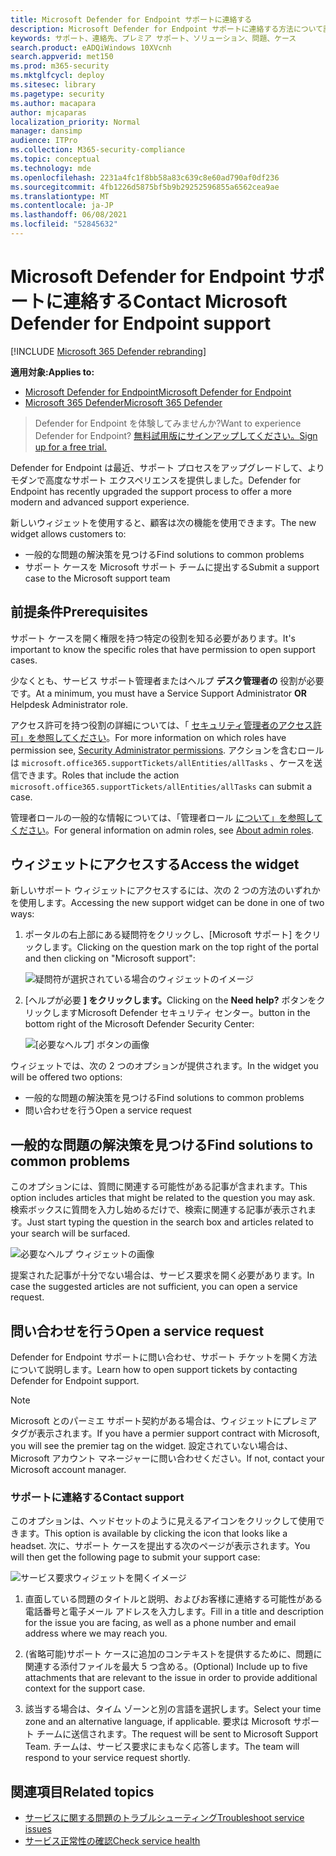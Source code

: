 ```yaml
---
title: Microsoft Defender for Endpoint サポートに連絡する
description: Microsoft Defender for Endpoint サポートに連絡する方法について説明します。
keywords: サポート、連絡先、プレミア サポート、ソリューション、問題、ケース
search.product: eADQiWindows 10XVcnh
search.appverid: met150
ms.prod: m365-security
ms.mktglfcycl: deploy
ms.sitesec: library
ms.pagetype: security
ms.author: macapara
author: mjcaparas
localization_priority: Normal
manager: dansimp
audience: ITPro
ms.collection: M365-security-compliance
ms.topic: conceptual
ms.technology: mde
ms.openlocfilehash: 2231a4fc1f8bb58a83c639c8e60ad790af0df236
ms.sourcegitcommit: 4fb1226d5875bf5b9b29252596855a6562cea9ae
ms.translationtype: MT
ms.contentlocale: ja-JP
ms.lasthandoff: 06/08/2021
ms.locfileid: "52845632"
---
```

# <a name="contact-microsoft-defender-for-endpoint-support"></a><span data-ttu-id="dcb7a-104">Microsoft Defender for Endpoint サポートに連絡する</span><span class="sxs-lookup"><span data-stu-id="dcb7a-104">Contact Microsoft Defender for Endpoint support</span></span>

[!INCLUDE [Microsoft 365 Defender rebranding](../../includes/microsoft-defender.md)]


<span data-ttu-id="dcb7a-105">**適用対象:**</span><span class="sxs-lookup"><span data-stu-id="dcb7a-105">**Applies to:**</span></span>
- [<span data-ttu-id="dcb7a-106">Microsoft Defender for Endpoint</span><span class="sxs-lookup"><span data-stu-id="dcb7a-106">Microsoft Defender for Endpoint</span></span>](https://go.microsoft.com/fwlink/p/?linkid=2154037)
- [<span data-ttu-id="dcb7a-107">Microsoft 365 Defender</span><span class="sxs-lookup"><span data-stu-id="dcb7a-107">Microsoft 365 Defender</span></span>](https://go.microsoft.com/fwlink/?linkid=2118804)

><span data-ttu-id="dcb7a-108">Defender for Endpoint を体験してみませんか?</span><span class="sxs-lookup"><span data-stu-id="dcb7a-108">Want to experience Defender for Endpoint?</span></span> [<span data-ttu-id="dcb7a-109">無料試用版にサインアップしてください。</span><span class="sxs-lookup"><span data-stu-id="dcb7a-109">Sign up for a free trial.</span></span>](https://www.microsoft.com/microsoft-365/windows/microsoft-defender-atp?ocid=docs-wdatp-assignaccess-abovefoldlink)

<span data-ttu-id="dcb7a-110">Defender for Endpoint は最近、サポート プロセスをアップグレードして、よりモダンで高度なサポート エクスペリエンスを提供しました。</span><span class="sxs-lookup"><span data-stu-id="dcb7a-110">Defender for Endpoint has recently upgraded the support process to offer a more modern and advanced support experience.</span></span> 

<span data-ttu-id="dcb7a-111">新しいウィジェットを使用すると、顧客は次の機能を使用できます。</span><span class="sxs-lookup"><span data-stu-id="dcb7a-111">The new widget allows customers to:</span></span>
- <span data-ttu-id="dcb7a-112">一般的な問題の解決策を見つける</span><span class="sxs-lookup"><span data-stu-id="dcb7a-112">Find solutions to common problems</span></span>
- <span data-ttu-id="dcb7a-113">サポート ケースを Microsoft サポート チームに提出する</span><span class="sxs-lookup"><span data-stu-id="dcb7a-113">Submit a support case to the Microsoft support team</span></span>

## <a name="prerequisites"></a><span data-ttu-id="dcb7a-114">前提条件</span><span class="sxs-lookup"><span data-stu-id="dcb7a-114">Prerequisites</span></span>
<span data-ttu-id="dcb7a-115">サポート ケースを開く権限を持つ特定の役割を知る必要があります。</span><span class="sxs-lookup"><span data-stu-id="dcb7a-115">It's important to know the specific roles that have permission to open support cases.</span></span>

<span data-ttu-id="dcb7a-116">少なくとも、サービス サポート管理者またはヘルプ **デスク管理者の** 役割が必要です。</span><span class="sxs-lookup"><span data-stu-id="dcb7a-116">At a minimum, you must have a Service Support Administrator **OR** Helpdesk Administrator role.</span></span>


<span data-ttu-id="dcb7a-117">アクセス許可を持つ役割の詳細については、「 [セキュリティ管理者のアクセス許可」を参照してください](/azure/active-directory/users-groups-roles/directory-assign-admin-roles#security-administrator-permissions)。</span><span class="sxs-lookup"><span data-stu-id="dcb7a-117">For more information on which roles have permission see, [Security Administrator permissions](/azure/active-directory/users-groups-roles/directory-assign-admin-roles#security-administrator-permissions).</span></span> <span data-ttu-id="dcb7a-118">アクションを含むロールは `microsoft.office365.supportTickets/allEntities/allTasks` 、ケースを送信できます。</span><span class="sxs-lookup"><span data-stu-id="dcb7a-118">Roles that include the action `microsoft.office365.supportTickets/allEntities/allTasks` can submit a case.</span></span>

<span data-ttu-id="dcb7a-119">管理者ロールの一般的な情報については、「管理者ロール [について」を参照してください](/microsoft-365/admin/add-users/about-admin-roles?view=o365-worldwide&preserve-view=true)。</span><span class="sxs-lookup"><span data-stu-id="dcb7a-119">For general information on admin roles, see [About admin roles](/microsoft-365/admin/add-users/about-admin-roles?view=o365-worldwide&preserve-view=true).</span></span>


## <a name="access-the-widget"></a><span data-ttu-id="dcb7a-120">ウィジェットにアクセスする</span><span class="sxs-lookup"><span data-stu-id="dcb7a-120">Access the widget</span></span>
<span data-ttu-id="dcb7a-121">新しいサポート ウィジェットにアクセスするには、次の 2 つの方法のいずれかを使用します。</span><span class="sxs-lookup"><span data-stu-id="dcb7a-121">Accessing the new support widget can be done in one of two ways:</span></span>

1.  <span data-ttu-id="dcb7a-122">ポータルの右上部にある疑問符をクリックし、[Microsoft サポート] をクリックします。</span><span class="sxs-lookup"><span data-stu-id="dcb7a-122">Clicking on the question mark on the top right of the portal and then clicking on "Microsoft support":</span></span>

    ![疑問符が選択されている場合のウィジェットのイメージ](images/support-widget.png)

2. <span data-ttu-id="dcb7a-124">[ヘルプが必要 **] をクリックします。**</span><span class="sxs-lookup"><span data-stu-id="dcb7a-124">Clicking on the **Need help?**</span></span>  <span data-ttu-id="dcb7a-125">ボタンをクリックしますMicrosoft Defender セキュリティ センター。</span><span class="sxs-lookup"><span data-stu-id="dcb7a-125">button in the bottom right of the Microsoft Defender Security Center:</span></span>


    ![[必要なヘルプ] ボタンの画像](images/need-help.png)

<span data-ttu-id="dcb7a-127">ウィジェットでは、次の 2 つのオプションが提供されます。</span><span class="sxs-lookup"><span data-stu-id="dcb7a-127">In the widget you will be offered two options:</span></span>

- <span data-ttu-id="dcb7a-128">一般的な問題の解決策を見つける</span><span class="sxs-lookup"><span data-stu-id="dcb7a-128">Find solutions to common problems</span></span>    
- <span data-ttu-id="dcb7a-129">問い合わせを行う</span><span class="sxs-lookup"><span data-stu-id="dcb7a-129">Open a service request</span></span>  

## <a name="find-solutions-to-common-problems"></a><span data-ttu-id="dcb7a-130">一般的な問題の解決策を見つける</span><span class="sxs-lookup"><span data-stu-id="dcb7a-130">Find solutions to common problems</span></span>
<span data-ttu-id="dcb7a-131">このオプションには、質問に関連する可能性がある記事が含まれます。</span><span class="sxs-lookup"><span data-stu-id="dcb7a-131">This option includes articles that might be related to the question you may ask.</span></span> <span data-ttu-id="dcb7a-132">検索ボックスに質問を入力し始めるだけで、検索に関連する記事が表示されます。</span><span class="sxs-lookup"><span data-stu-id="dcb7a-132">Just start typing the question in the search box and articles related to your search will be surfaced.</span></span>

![必要なヘルプ ウィジェットの画像](images/Support3.png)

<span data-ttu-id="dcb7a-134">提案された記事が十分でない場合は、サービス要求を開く必要があります。</span><span class="sxs-lookup"><span data-stu-id="dcb7a-134">In case the suggested articles are not sufficient, you can open a service request.</span></span>

## <a name="open-a-service-request"></a><span data-ttu-id="dcb7a-135">問い合わせを行う</span><span class="sxs-lookup"><span data-stu-id="dcb7a-135">Open a service request</span></span>

<span data-ttu-id="dcb7a-136">Defender for Endpoint サポートに問い合わせ、サポート チケットを開く方法について説明します。</span><span class="sxs-lookup"><span data-stu-id="dcb7a-136">Learn how to open support tickets by contacting Defender for Endpoint support.</span></span> 

> [!Note]
> <span data-ttu-id="dcb7a-137">Microsoft とのパーミエ サポート契約がある場合は、ウィジェットにプレミア タグが表示されます。</span><span class="sxs-lookup"><span data-stu-id="dcb7a-137">If you have a permier support contract with Microsoft, you will see the premier tag on the widget.</span></span> <span data-ttu-id="dcb7a-138">設定されていない場合は、Microsoft アカウント マネージャーに問い合わせください。</span><span class="sxs-lookup"><span data-stu-id="dcb7a-138">If not, contact your Microsoft account manager.</span></span>

### <a name="contact-support"></a><span data-ttu-id="dcb7a-139">サポートに連絡する</span><span class="sxs-lookup"><span data-stu-id="dcb7a-139">Contact support</span></span>
<span data-ttu-id="dcb7a-140">このオプションは、ヘッドセットのように見えるアイコンをクリックして使用できます。</span><span class="sxs-lookup"><span data-stu-id="dcb7a-140">This option is available by clicking the icon that looks like a headset.</span></span> <span data-ttu-id="dcb7a-141">次に、サポート ケースを提出する次のページが表示されます。</span><span class="sxs-lookup"><span data-stu-id="dcb7a-141">You will then get the following page to submit your support case:</span></span>

![サービス要求ウィジェットを開くイメージ](images/Support4.png)

1. <span data-ttu-id="dcb7a-143">直面している問題のタイトルと説明、およびお客様に連絡する可能性がある電話番号と電子メール アドレスを入力します。</span><span class="sxs-lookup"><span data-stu-id="dcb7a-143">Fill in a title and description for the issue you are facing, as well as a phone number and email address where we may reach you.</span></span> 

2. <span data-ttu-id="dcb7a-144">(省略可能)サポート ケースに追加のコンテキストを提供するために、問題に関連する添付ファイルを最大 5 つ含める。</span><span class="sxs-lookup"><span data-stu-id="dcb7a-144">(Optional) Include up to five attachments that are relevant to the issue in order to provide additional context for the support case.</span></span> 

3. <span data-ttu-id="dcb7a-145">該当する場合は、タイム ゾーンと別の言語を選択します。</span><span class="sxs-lookup"><span data-stu-id="dcb7a-145">Select your time zone and an alternative language, if applicable.</span></span> <span data-ttu-id="dcb7a-146">要求は Microsoft サポート チームに送信されます。</span><span class="sxs-lookup"><span data-stu-id="dcb7a-146">The request will be sent to Microsoft Support Team.</span></span> <span data-ttu-id="dcb7a-147">チームは、サービス要求にまもなく応答します。</span><span class="sxs-lookup"><span data-stu-id="dcb7a-147">The team will respond to your service request shortly.</span></span>


## <a name="related-topics"></a><span data-ttu-id="dcb7a-148">関連項目</span><span class="sxs-lookup"><span data-stu-id="dcb7a-148">Related topics</span></span>
- [<span data-ttu-id="dcb7a-149">サービスに関する問題のトラブルシューティング</span><span class="sxs-lookup"><span data-stu-id="dcb7a-149">Troubleshoot service issues</span></span>](troubleshoot-mdatp.md)
- [<span data-ttu-id="dcb7a-150">サービス正常性の確認</span><span class="sxs-lookup"><span data-stu-id="dcb7a-150">Check service health</span></span>](service-status.md)
